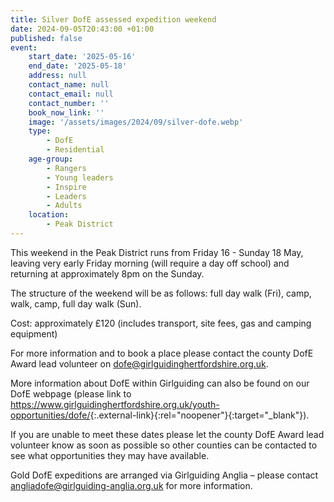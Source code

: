 ```yaml
---
title: Silver DofE assessed expedition weekend
date: 2024-09-05T20:43:00 +01:00
published: false
event:
    start_date: '2025-05-16'
    end_date: '2025-05-18'
    address: null
    contact_name: null
    contact_email: null
    contact_number: ''
    book_now_link: ''
    image: '/assets/images/2024/09/silver-dofe.webp'
    type:
        - DofE
        - Residential
    age-group:
        - Rangers
        - Young leaders
        - Inspire
        - Leaders
        - Adults
    location:
        - Peak District
---
```

This weekend in the Peak District runs from Friday 16 - Sunday 18 May, leaving very early Friday morning (will require a day off school) and returning at approximately 8pm on the Sunday.

The structure of the weekend will be as follows: full day walk (Fri), camp, walk, camp, full day walk (Sun).

Cost: approximately £120 (includes transport, site fees, gas and camping equipment)

For more information and to book a place please contact the county DofE Award lead volunteer on <dofe@girlguidinghertfordshire.org.uk>.

More information about DofE within Girlguiding can also be found on our DofE webpage (please link to <https://www.girlguidinghertfordshire.org.uk/youth-opportunities/dofe/>{:.external-link}{:rel="noopener"}{:target="_blank"}).

If you are unable to meet these dates please let the county DofE Award lead volunteer know as soon as possible so other counties can be contacted to see what opportunities they may have available.

Gold DofE expeditions are arranged via Girlguiding Anglia – please contact <angliadofe@girlguiding-anglia.org.uk> for more information.
